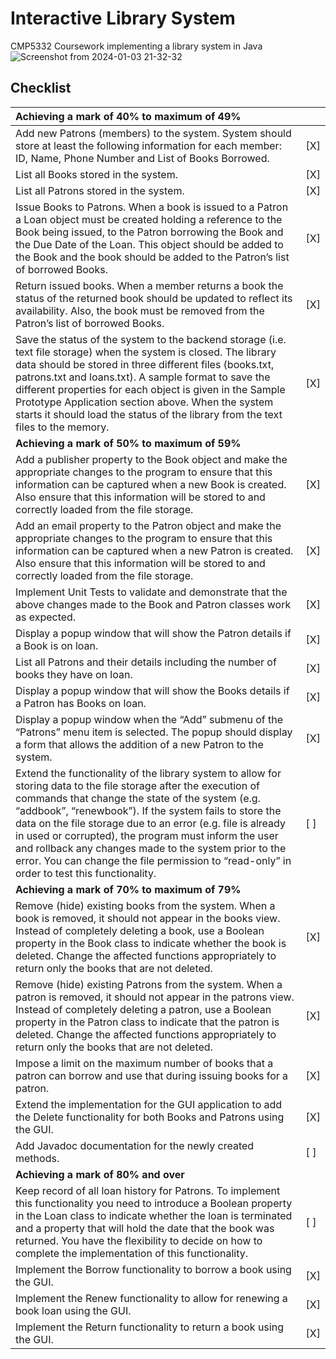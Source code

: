 # Interactive Library System
CMP5332 Coursework implementing a library system in Java
![Screenshot from 2024-01-03 21-32-32](https://github.com/acly7946/InteractiveLibrarySystem/assets/66972514/32112efd-a62c-4e3f-bdb0-343aa1124edf)

## Checklist
| **Achieving a mark of 40% to maximum of 49%**  |  |
|:-|-|
| Add new Patrons (members) to the system. System should store at least the following information for each member: ID, Name, Phone Number and List of Books Borrowed.| [X] |
| List all Books stored in the system.| [X] |
| List all Patrons stored in the system.| [X] |
| Issue Books to Patrons. When a book is issued to a Patron a Loan object must be created holding a reference to the Book being issued, to the Patron borrowing the Book and the Due Date of the Loan. This object should be added to the Book and the book should be added to the Patron’s list of borrowed Books. | [X] |
| Return issued books. When a member returns a book the status of the returned book should be updated to reflect its availability. Also, the book must be removed from the Patron’s list of borrowed Books. | [X] |
| Save the status of the system to the backend storage (i.e. text file storage) when the system is closed. The library data should be stored in three different files (books.txt, patrons.txt and loans.txt). A sample format to save the different properties for each object is given in the Sample Prototype Application section above. When the system starts it should load the status of the library from the text files to the memory. | [X] |
| **Achieving a mark of 50% to maximum of 59%**  |  |
| Add a publisher property to the Book object and make the appropriate changes to the program to ensure that this information can be captured when a new Book is created. Also ensure that this information will be stored to and correctly loaded from the file storage. | [X] |
| Add an email property to the Patron object and make the appropriate changes to the program to ensure that this information can be captured when a new Patron is created. Also ensure that this information will be stored to and correctly loaded from the file storage. | [X] |
| Implement Unit Tests to validate and demonstrate that the above changes made to the Book and Patron classes work as expected. | [X] |
| Display a popup window that will show the Patron details if a Book is on loan. | [X] |
| List all Patrons and their details including the number of books they have on loan. | [X] |
| Display a popup window that will show the Books details if a Patron has Books on loan. | [X] |
| Display a popup window when the “Add” submenu of the “Patrons” menu item is selected. The popup should display a form that allows the addition of a new Patron to the system. | [X] |
| Extend the functionality of the library system to allow for storing data to the file storage after the execution of commands that change the state of the system (e.g. “addbook”, “renewbook”). If the system fails to store the data on the file storage due to an error (e.g. file is already in used or corrupted), the program must inform the user and rollback any changes made to the system prior to the error. You can change the file permission to “read-only” in order to test this functionality. | [ ] |
| **Achieving a mark of 70% to maximum of 79%**  | |
| Remove (hide) existing books from the system. When a book is removed, it should not appear in the books view. Instead of completely deleting a book, use a Boolean property in the Book class to indicate whether the book is deleted. Change the affected functions appropriately to return only the books that are not deleted. | [X] |
| Remove (hide) existing Patrons from the system. When a patron is removed, it should not appear in the patrons view. Instead of completely deleting a patron, use a Boolean property in the Patron class to indicate that the patron is deleted. Change the affected functions appropriately to return only the books that are not deleted. | [X] |
| Impose a limit on the maximum number of books that a patron can borrow and use that during issuing books for a patron. | [X] |
| Extend the implementation for the GUI application to add the Delete functionality for both Books and Patrons using the GUI. | [X] |
| Add Javadoc documentation for the newly created methods. | [ ] |
| **Achieving a mark of 80% and over**| |
| Keep record of all loan history for Patrons. To implement this functionality you need to introduce a Boolean property in the Loan class to indicate whether the loan is terminated and a property that will hold the date that the book was returned. You have the flexibility to decide on how to complete the implementation of this functionality. | [ ] |
| Implement the Borrow functionality to borrow a book using the GUI. | [X] |
| Implement the Renew functionality to allow for renewing a book loan using the GUI. | [X] |
| Implement the Return functionality to return a book using the GUI. | [X] |
